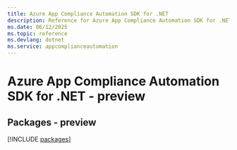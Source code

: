 ```yaml
---
title: Azure App Compliance Automation SDK for .NET
description: Reference for Azure App Compliance Automation SDK for .NET
ms.date: 06/12/2025
ms.topic: reference
ms.devlang: dotnet
ms.service: appcomplianceautomation
---
```

# Azure App Compliance Automation SDK for .NET - preview
## Packages - preview
[!INCLUDE [packages](app-compliance-automation-index.md)]